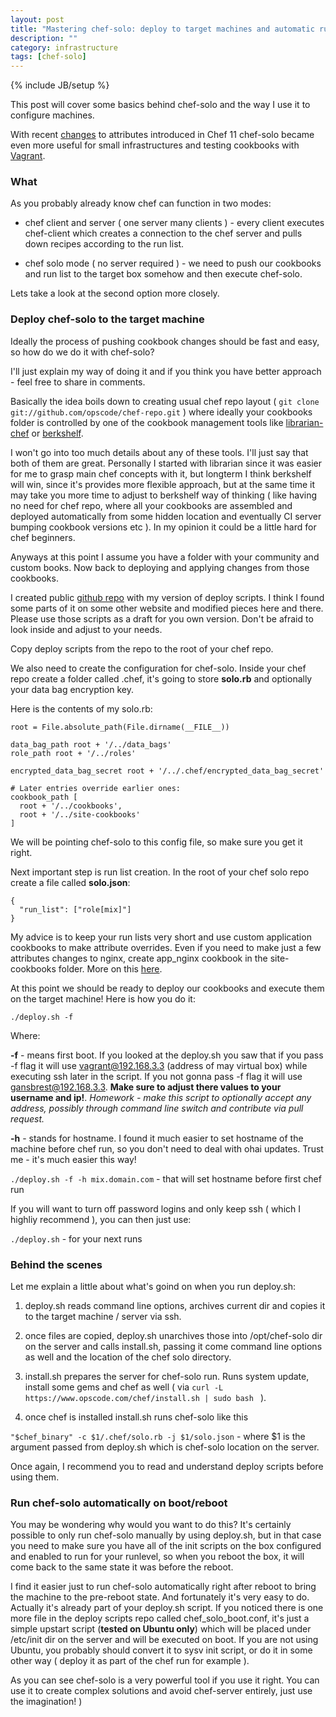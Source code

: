 ```yaml
---
layout: post
title: "Mastering chef-solo: deploy to target machines and automatic run on boot"
description: ""
category: infrastructure
tags: [chef-solo]
---
```

{% include JB/setup %}

This post will cover some basics behind chef-solo and the way I use it to configure machines.

With recent [changes](http://docs.opscode.com/breaking_changes_chef_11.html) to attributes introduced in Chef 11 chef-solo became even more useful for small infrastructures and testing cookbooks with [Vagrant](http://www.vagrantup.com/).

### What

As you probably already know chef can function in two modes:

* chef client and server ( one server many clients ) - every client executes chef-client which creates a connection to the chef server and pulls down recipes according to the run list.

* chef solo mode ( no server required ) - we need to push our cookbooks and run list to the target box somehow and then execute chef-solo.

Lets take a look at the second option more closely.

### Deploy chef-solo to the target machine

Ideally the process of pushing cookbook changes should be fast and easy, so how do we do it with chef-solo?

I'll just explain my way of doing it and if you think you have better approach - feel free to share in comments.

Basically the idea boils down to creating usual chef repo layout ( `git clone git://github.com/opscode/chef-repo.git` ) where ideally your cookbooks folder is controlled by one of the cookbook management tools like [librarian-chef](https://github.com/applicationsonline/librarian-chef) or [berkshelf](http://berkshelf.com/).

I won't go into too much details about any of these tools. I'll just say that both of them are great. Personally I started with librarian since it was easier for me to grasp main chef concepts with it, but longterm I think berkshelf will win, since it's provides more flexible approach, but at the same time it may take you more time to adjust to berkshelf way of thinking ( like having no need for chef repo, where all your cookbooks are assembled and deployed automatically from some hidden location and eventually CI server bumping cookbook versions etc ). In my opinion it could be a little hard for chef beginners.

Anyways at this point I assume you have a folder with your community and custom books. Now back to deploying and applying changes from those cookbooks.

I created public [github repo](https://github.com/gansbrest/chef-solo) with my version of deploy scripts. I think I found some parts of it on some other website and modified pieces here and there. Please use those scripts as a draft for you own version. Don't be afraid to look inside and adjust to your needs.

Copy deploy scripts from the repo to the root of your chef repo.

We also need to create the configuration for chef-solo. Inside your chef repo create a folder called .chef, it's going to store **solo.rb** and optionally your data bag encryption key.

Here is the contents of my solo.rb:

    root = File.absolute_path(File.dirname(__FILE__))

    data_bag_path root + '/../data_bags'
    role_path root + '/../roles'

    encrypted_data_bag_secret root + '/../.chef/encrypted_data_bag_secret'

    # Later entries override earlier ones:
    cookbook_path [
      root + '/../cookbooks',
      root + '/../site-cookbooks'
    ]


We will be pointing chef-solo to this config file, so make sure you get it right.

Next important step is run list creation. In the root of your chef solo repo create a file called **solo.json**:

    {
      "run_list": ["role[mix]"]
    }

My advice is to keep your run lists very short and use custom application cookbooks to make attribute overrides. Even if you need to make just a few attributes changes to nginx, create app_nginx cookbook in the site-cookbooks folder. More on this [here](http://dougireton.com/blog/2013/02/16/chef-cookbook-anti-patterns/).

At this point we should be ready to deploy our cookbooks and execute them on the target machine! Here is how you do it:

`./deploy.sh -f`

Where:

**-f** - means first boot. If you looked at the deploy.sh you saw that if you pass -f flag it will use vagrant@192.168.3.3 (address of may virtual box) while executing ssh later in the script. If you not gonna pass -f flag it will use gansbrest@192.168.3.3. **Make sure to adjust there values to your username and ip!**. 
*Homework - make this script to optionally accept any address, possibly through command line switch and contribute via pull request.*

**-h** - stands for hostname. I found it much easier to set hostname of the machine before chef run, so you don't need to deal with ohai updates. Trust me - it's much easier this way!

`./deploy.sh -f -h mix.domain.com` - that will set hostname before first chef run

If you will want to turn off password logins and only keep ssh ( which I highliy recommend ), you can then just use:

`./deploy.sh` - for your next runs

### Behind the scenes

Let me explain a little about what's goind on when you run deploy.sh:

1. deploy.sh reads command line options, archives current dir and copies it to the target machine / server via ssh.

2. once files are copied, deploy.sh unarchives those into /opt/chef-solo dir on the server and calls install.sh, passing it come command line options as well and the location of the chef solo directory.

3. install.sh prepares the server for chef-solo run. Runs system update, install some gems and chef as well ( via `curl -L https://www.opscode.com/chef/install.sh | sudo bash
` ).

4. once chef is installed install.sh runs chef-solo like this

`"$chef_binary" -c $1/.chef/solo.rb -j $1/solo.json` - where $1 is the argument passed from deploy.sh which is chef-solo location on the server.

Once again, I recommend you to read and understand deploy scripts before using them.

### Run chef-solo automatically on boot/reboot

You may be wondering why would you want to do this? It's certainly possible to only run chef-solo manually by using deploy.sh, but in that case you need to make sure you have all of the init scripts on the box configured and enabled to run for your runlevel, so when you reboot the box, it will come back to the same state it was before the reboot. 

I find it easier just to run chef-solo automatically right after reboot to bring the machine to the pre-reboot state. And fortunately it's very easy to do. Actually it's already part of your deploy.sh script. If you noticed there is one more file in the deploy scripts repo called chef_solo_boot.conf, it's just a simple upstart script (**tested on Ubuntu only**) which will be placed under /etc/init dir on the server and will be executed on boot. If you are not using Ubuntu, you probably should convert it to sysv init script, or do it in some other way ( deploy it as part of the chef run for example ).

As you can see chef-solo is a very powerful tool if you use it right. You can use it to create complex solutions and avoid chef-server entirely, just use the imagination! )
